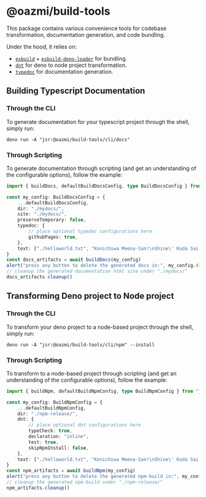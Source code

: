 # @oazmi/build-tools

This package contains various convenience tools for codebase transformation, documentation generation, and code bundling.

Under the hood, it relies on:
- [`esbuild`](https://www.npmjs.com/package/esbuild) + [`esbuild-deno-loader`](https://jsr.io/@luca/esbuild-deno-loader) for bundling.
- [`dnt`](https://jsr.io/@deno/dnt) for deno to node project transformation.
- [`typedoc`](https://www.npmjs.com/package/typedoc) for documentation generation.


## Building Typescript Documentation

### Through the CLI
To generate documentation for your typescript project through the shell, simply run:
```shell
deno run -A "jsr:@oazmi/build-tools/cli/docs"
```

### Through Scripting
To generate documentation through scripting (and get an understanding of the configurable options), follow the example:

```ts
import { buildDocs, defaultBuildDocsConfig, type BuildDocsConfig } from "jsr:@oazmi/build-tools/docs"

const my_config: BuildDocsConfig = {
	...defaultBuildDocsConfig,
	dir: "./mydocs/",
	site: "./mydocs/",
	preserveTemporary: false,
	typedoc: {
		// place optional typedoc configurations here
		githubPages: true,
	},
	text: ["./helloworld.txt", "Konichiwa Meena-San!\nShine\' Kuda Sai Meena-San!\nSosshtte Arigato yo Meena-San Desu Desu!"],
}
const docs_artifacts = await buildDocs(my_config)
alert("press any button to delete the generated docs in:", my_config.dir)
// cleanup the generated documentation html site under "./mydocs/" 
docs_artifacts.cleanup()
```


## Transforming Deno project to Node project

### Through the CLI
To transform your deno project to a node-based project through the shell, simply run:
```shell
deno run -A "jsr:@oazmi/build-tools/cli/npm" --install
```

### Through Scripting
To transform to a node-based project through scripting (and get an understanding of the configurable options), follow the example:

```ts
import { buildNpm, defaultBuildNpmConfig, type BuildNpmConfig } from "jsr:@oazmi/build-tools/npm"

const my_config: BuildNpmConfig = {
	...defaultBuildNpmConfig,
	dir: "./npm-release/",
	dnt: {
		// place optional dnt configurations here
		typeCheck: true,
		declaration: "inline",
		test: true,
		skipNpmInstall: false,
	},
	text: ["./helloworld.txt", "Konichiwa Meena-San!\nShine\' Kuda Sai Meena-San!\nSosshtte Arigato yo Meena-San Desu Desu!"]
}
const npm_artifacts = await buildNpm(my_config)
alert("press any button to delete the generated npm-build in:", my_config.dir)
// cleanup the generated npm-build under "./npm-release/" 
npm_artifacts.cleanup()
```
